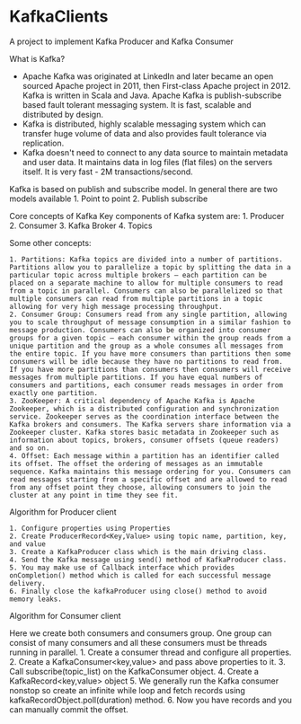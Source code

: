# KafkaClients
A project to implement Kafka Producer and Kafka Consumer

What is Kafka?
- Apache Kafka was originated at LinkedIn and later became an open sourced Apache project in 2011, then First-class Apache project in 2012. Kafka is written in Scala and Java. Apache Kafka is publish-subscribe based fault tolerant messaging system. It is fast, scalable and distributed by design.
- Kafka is distributed, highly scalable messaging system which can transfer huge volume of data and also provides fault tolerance via replication.
- Kafka doesn't need to connect to any data source to maintain metadata and user data. It maintains data in log files (flat files) on the servers itself. It is very fast - 2M transactions/second.

Kafka is based on publish and subscribe model. In general there are two models available
	1. Point to point 
	2. Publish subscribe

Core concepts of Kafka
Key components of Kafka system are:
	1. Producer
	2. Consumer
	3. Kafka Broker
	4. Topics

Some other concepts:

    1. Partitions: Kafka topics are divided into a number of partitions. Partitions allow you to parallelize a topic by splitting the data in a particular topic across multiple brokers — each partition can be placed on a separate machine to allow for multiple consumers to read from a topic in parallel. Consumers can also be parallelized so that multiple consumers can read from multiple partitions in a topic allowing for very high message processing throughput.
    2. Consumer Group: Consumers read from any single partition, allowing you to scale throughput of message consumption in a similar fashion to message production. Consumers can also be organized into consumer groups for a given topic — each consumer within the group reads from a unique partition and the group as a whole consumes all messages from the entire topic. If you have more consumers than partitions then some consumers will be idle because they have no partitions to read from. If you have more partitions than consumers then consumers will receive messages from multiple partitions. If you have equal numbers of consumers and partitions, each consumer reads messages in order from exactly one partition.
    3. ZooKeeper: A critical dependency of Apache Kafka is Apache Zookeeper, which is a distributed configuration and synchronization service. Zookeeper serves as the coordination interface between the Kafka brokers and consumers. The Kafka servers share information via a Zookeeper cluster. Kafka stores basic metadata in Zookeeper such as information about topics, brokers, consumer offsets (queue readers) and so on.
    4. Offset: Each message within a partition has an identifier called its offset. The offset the ordering of messages as an immutable sequence. Kafka maintains this message ordering for you. Consumers can read messages starting from a specific offset and are allowed to read from any offset point they choose, allowing consumers to join the cluster at any point in time they see fit.
  
  
  Algorithm for Producer client
  
	1. Configure properties using Properties
	2. Create ProducerRecord<Key,Value> using topic name, partition, key, and value
	3. Create a KafkaProducer class which is the main driving class.
	4. Send the Kafka message using send() method of KafkaProducer class.
	5. You may make use of Callback interface which provides onCompletion() method which is called for each successful message delivery.
	6. Finally close the kafkaProducer using close() method to avoid memory leaks.


Algorithm for Consumer client

  Here we create both consumers and consumers group. One group can consist of many consumers and all these consumers must be threads       running in parallel. 
    1. Create a consumer thread and configure all properties.
    2. Create a KafkaConsumer<key,value> and pass above properties to it.
    3. Call subscribe(topic_list) on the KafkaConsumer object.
    4. Create a KafkaRecord<key,value> object
    5. We generally run the Kafka consumer nonstop so create an infinite while loop and fetch records using
    kafkaRecordObject.poll(duration) method.
    6. Now you have records and you can manually commit the offset.



